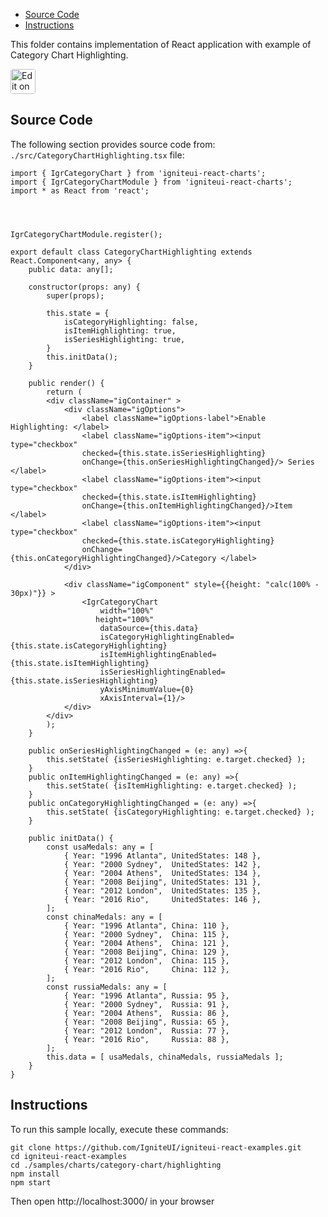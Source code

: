 <!-- NOTE: do not change this file because it will be auto re-generated from template file: -->
<!-- https://github.com/IgniteUI/igniteui-react-examples/tree/master/templates/sample/ReadMe.md -->

<!-- ## Table of Contents -->
<!-- - [Sample Preview](#Sample-Preview) -->
- [Source Code](#Source-Code)
- [Instructions](#Instructions)

This folder contains implementation of React application with example of Category Chart Highlighting.
<!-- in the Category Chart component -->
<!-- [Category Chart](https://infragistics.com/Reactsite/components/category-chart.html) -->

<html lang="en" xmlns="http://www.w3.org/1999/xhtml">
    <body>
        <a target="_blank" href="https://codesandbox.io/s/github/IgniteUI/igniteui-react-examples/tree/master/samples/charts/category-chart/highlighting?fontsize=14&hidenavigation=1&theme=dark&view=preview&file=/src/CategoryChartHighlighting.tsx" rel="noopener noreferrer">
            <img height="40px" style="border-radius: 0.25rem" alt="Edit on CodeSandbox" src="https://static.infragistics.com/xplatform/images/sandbox/code.png"/>
        </a>
        <!-- <a target="_blank"
href="https://codesandbox.io/s/github/IgniteUI/igniteui-react-examples/tree/master/samples/maps/geo-map/binding-csv-points?fontsize=14&hidenavigation=1&theme=dark&view=preview">
            <img alt="Edit Sample" src="https://codesandbox.io/static/img/play-codesandbox.svg"/>
        </a> -->
        <!-- <a target="_blank" style="margin-left: 0.5rem"
href="https://codesandbox.io/embed/github/IgniteUI/igniteui-react-examples/tree/master/samples/charts/category-chart/highlighting?fontsize=14&hidenavigation=1&theme=dark&view=preview&file=/src/CategoryChartHighlighting.tsx">
            <img height="40px" style="border-radius: 5px" alt="View on CodeSandbox" src="https://static.infragistics.com/xplatform/images/sandbox/view.png"/>
        </a> -->
        <!-- <a target="_blank"
href="https://codesandbox.io/embed/github/IgniteUI/igniteui-react-examples/tree/master/samples/maps/geo-map/binding-csv-points?fontsize=14&hidenavigation=1&theme=dark&view=preview">
            <img alt="View on CodeSandbox" src="https://static.infragistics.com/xplatform/images/sandbox/view.png"/>
        </a>
https://codesandbox.io/embed/react-treemap-overview-rtb45
https://codesandbox.io/static/img/play-codesandbox.svg
https://codesandbox.io/embed/react-treemap-overview-rtb45?view=browser -->
    </body>
</html>

<!-- ## Sample Preview -->

<!-- <iframe
  src="https://codesandbox.io/embed/github/IgniteUI/igniteui-react-examples/tree/master/samples/charts/category-chart/highlighting?fontsize=14&hidenavigation=1&theme=dark&view=preview&file=/src/CategoryChartHighlighting.tsx"
  style="width:100%; height:400px; border:0; border-radius: 4px; overflow:hidden;"
  allow="accelerometer; ambient-light-sensor; camera; encrypted-media; geolocation; gyroscope; hid; microphone; midi; payment; usb; vr"
  sandbox="allow-forms allow-modals allow-popups allow-presentation allow-same-origin allow-scripts"
></iframe> -->

## Source Code

The following section provides source code from:
`./src/CategoryChartHighlighting.tsx` file:

```tsx
import { IgrCategoryChart } from 'igniteui-react-charts';
import { IgrCategoryChartModule } from 'igniteui-react-charts';
import * as React from 'react';




IgrCategoryChartModule.register();

export default class CategoryChartHighlighting extends React.Component<any, any> {
    public data: any[];

    constructor(props: any) {
        super(props);

        this.state = {
            isCategoryHighlighting: false,
            isItemHighlighting: true,
            isSeriesHighlighting: true,
        }
        this.initData();
    }

    public render() {
        return (
        <div className="igContainer" >
            <div className="igOptions">
                <label className="igOptions-label">Enable Highlighting: </label>
                <label className="igOptions-item"><input type="checkbox"
                checked={this.state.isSeriesHighlighting}
                onChange={this.onSeriesHighlightingChanged}/> Series </label>
                <label className="igOptions-item"><input type="checkbox"
                checked={this.state.isItemHighlighting}
                onChange={this.onItemHighlightingChanged}/>Item </label>
                <label className="igOptions-item"><input type="checkbox"
                checked={this.state.isCategoryHighlighting}
                onChange={this.onCategoryHighlightingChanged}/>Category </label>
            </div>

            <div className="igComponent" style={{height: "calc(100% - 30px)"}} >
                <IgrCategoryChart
                    width="100%"
                   height="100%"
                    dataSource={this.data}
                    isCategoryHighlightingEnabled={this.state.isCategoryHighlighting}
                    isItemHighlightingEnabled={this.state.isItemHighlighting}
                    isSeriesHighlightingEnabled={this.state.isSeriesHighlighting}
                    yAxisMinimumValue={0}
                    xAxisInterval={1}/>
            </div>
        </div>
        );
    }

    public onSeriesHighlightingChanged = (e: any) =>{
        this.setState( {isSeriesHighlighting: e.target.checked} );
    }
    public onItemHighlightingChanged = (e: any) =>{
        this.setState( {isItemHighlighting: e.target.checked} );
    }
    public onCategoryHighlightingChanged = (e: any) =>{
        this.setState( {isCategoryHighlighting: e.target.checked} );
    }

    public initData() {
        const usaMedals: any = [
            { Year: "1996 Atlanta", UnitedStates: 148 },
            { Year: "2000 Sydney",  UnitedStates: 142 },
            { Year: "2004 Athens",  UnitedStates: 134 },
            { Year: "2008 Beijing", UnitedStates: 131 },
            { Year: "2012 London",  UnitedStates: 135 },
            { Year: "2016 Rio",     UnitedStates: 146 },
        ];
        const chinaMedals: any = [
            { Year: "1996 Atlanta", China: 110 },
            { Year: "2000 Sydney",  China: 115 },
            { Year: "2004 Athens",  China: 121 },
            { Year: "2008 Beijing", China: 129 },
            { Year: "2012 London",  China: 115 },
            { Year: "2016 Rio",     China: 112 },
        ];
        const russiaMedals: any = [
            { Year: "1996 Atlanta", Russia: 95 },
            { Year: "2000 Sydney",  Russia: 91 },
            { Year: "2004 Athens",  Russia: 86 },
            { Year: "2008 Beijing", Russia: 65 },
            { Year: "2012 London",  Russia: 77 },
            { Year: "2016 Rio",     Russia: 88 },
        ];
        this.data = [ usaMedals, chinaMedals, russiaMedals ];
    }
}

```

## Instructions
To run this sample locally, execute these commands:

```
git clone https://github.com/IgniteUI/igniteui-react-examples.git
cd igniteui-react-examples
cd ./samples/charts/category-chart/highlighting
npm install
npm start

```

Then open http://localhost:3000/ in your browser

